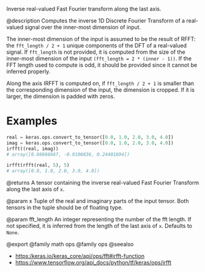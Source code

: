 Inverse real-valued Fast Fourier transform along the last axis.

@description
Computes the inverse 1D Discrete Fourier Transform of a real-valued signal
over the inner-most dimension of input.

The inner-most dimension of the input is assumed to be the result of RFFT:
the `fft_length / 2 + 1` unique components of the DFT of a real-valued
signal. If `fft_length` is not provided, it is computed from the size of the
inner-most dimension of the input `(fft_length = 2 * (inner - 1))`. If the
FFT length used to compute is odd, it should be provided since it cannot
be inferred properly.

Along the axis IRFFT is computed on, if `fft_length / 2 + 1` is smaller than
the corresponding dimension of the input, the dimension is cropped. If it is
larger, the dimension is padded with zeros.

# Examples
```python
real = keras.ops.convert_to_tensor([0.0, 1.0, 2.0, 3.0, 4.0])
imag = keras.ops.convert_to_tensor([0.0, 1.0, 2.0, 3.0, 4.0])
irfft((real, imag))
# array([0.66666667, -0.9106836, 0.24401694])
```

```python
irfft(rfft(real, 5), 5)
# array([0.0, 1.0, 2.0, 3.0, 4.0])
```

@returns
A tensor containing the inverse real-valued Fast Fourier Transform
along the last axis of `x`.

@param x
Tuple of the real and imaginary parts of the input tensor. Both
tensors in the tuple should be of floating type.

@param fft_length
An integer representing the number of the fft length. If not
specified, it is inferred from the length of the last axis of `x`.
Defaults to `None`.

@export
@family math ops
@family ops
@seealso
+ <https:/keras.io/keras_core/api/ops/fft#irfft-function>
+ <https://www.tensorflow.org/api_docs/python/tf/keras/ops/irfft>
